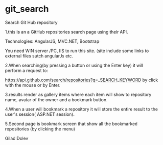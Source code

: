 # git_search
Search Git Hub repository


1.this is an  a GitHub repositories search page using their API.

 Technologies: AngularJS, MVC.NET, Bootstrap
 
 You need WIN server /PC, IIS  to run this site.
 (site include some links to external files sutch angularJs etc.


2.When searching(by pressing a button or using the Enter key) it will perform a request to:

https://api.github.com/search/repositories?q=_SEARCH_KEYWORD  by click with the mouse or by Enter.

3.results render  as gallery items where each item will show to repository name, avatar of the owner and a bookmark button.

4.When a user will bookmark a repository it will store the entire result to the user's session( ASP.NET session).

5.Second page is bookmark screen that  show all the bookmarked repositories (by clicking the menu)

Gilad Dolev
